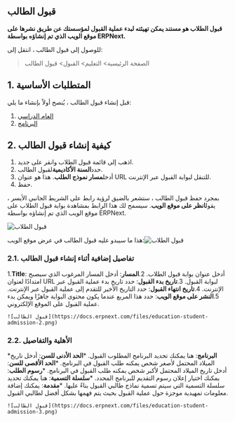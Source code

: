 ## قبول الطالب

**قبول الطلاب هو مستند يمكن تهيئته لبدء عملية القبول لمؤسستك عن طريق نشرها على موقع الويب الذي تم إنشاؤه بواسطة ERPNext.**

للوصول إلى قبول الطالب ، انتقل إلى:

> الصفحة الرئيسية> التعليم> القبول> قبول الطالب

## 1. المتطلبات الأساسية

قبل إنشاء قبول الطالب ، يُنصح أولاً بإنشاء ما يلي:

1. [العام الدراسي](https://docs.erpnext.com/docs/v13/user/manual/en/education/academic-year)
2. [البرنامج](https://docs.erpnext.com/docs/v13/user/manual/en/education/program)

## 2. كيفية إنشاء قبول الطالب

1. اذهب إلى قائمة قبول الطلاب وانقر على جديد.
2. حدد**السنة الأكاديمية**لقبول الطالب.
3. أدخل**مسار نموذج الطلب**. هذا هو عنوان URL للتنقل لبوابة القبول عبر الإنترنت.
4. حفظ.

بمجرد حفظ قبول الطالب ، ستشعر بالضيق لرؤية رابط على الشريط الجانبي الأيسر ، يقول**انظر على موقع الويب**. سيسمح لك هذا الرابط بمشاهدة بوابة قبول الطلاب على موقع الويب الذي تم إنشاؤه بواسطة ERPNext.

![قبول الطلاب](https://docs.erpnext.com/files/education-student-admission-4.png)

هذا ما سيبدو عليه قبول الطالب في عرض موقع الويب:![قبول الطلاب](https://docs.erpnext.com/files/education-student-admission-5.png)

### 2.1. تفاصيل إضافية أثناء إنشاء قبول الطالب

1.**Title**: أدخل عنوان بوابة قبول الطلاب.
2.**المسار**: أدخل المسار المرغوب الذي سيصبح امتدادًا لعنوان URL لبوابة القبول.
3.**تاريخ بدء القبول**: حدد تاريخ بدء عملية القبول عبر الإنترنت.
4.**تاريخ انتهاء القبول**: حدد التاريخ الأخير للتقدم إلى عملية القبول عبر الإنترنت.
5.**النشر على موقع الويب**: حدد هذا المربع عندما يكون محتوى البوابة جاهزًا ويمكن بدء عملية القبول على الموقع الإلكتروني.
    
    ![قبول الطالب](https://docs.erpnext.com/files/education-student-admission-2.png)
    

### 2.2. الأهلية والتفاصيل

***البرنامج**: هنا يمكنك تحديد البرنامج المطلوب القبول.
***الحد الأدنى للسن**: أدخل تاريخ الميلاد المحتمل لأصغر شخص يمكنه طلب القبول في البرنامج.
***الحد الأقصى للسن**: أدخل تاريخ الميلاد المحتمل لأكبر شخص يمكنه طلب القبول في البرنامج.
***رسوم الطلب**: يمكنك اختيار إعلان رسوم التقديم للبرنامج المحدد.
***سلسلة التسمية**: هنا يمكنك تحديد سلسلة التسمية التي سيتم تسمية نماذج طالبي القبول بناءً عليها.
***مقدمة**: يمكنك إضافة معلومات تمهيدية موجزة حول عملية القبول بحيث يتم فهمها بشكل أفضل لطالبي القبول.
    
    ![قبول الطالب](https://docs.erpnext.com/files/education-student-admission-3.png)